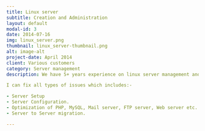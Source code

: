 ```yaml
---
title: Linux server
subtitle: Creation and Administration
layout: default
modal-id: 3
date: 2014-07-16
img: linux_server.png
thumbnail: linux_server-thumbnail.png
alt: image-alt
project-date: April 2014
client: Various customers
category: Server management
description: We have 5+ years experience on linux server management and am passionate about it. If you need to setup new application or fix an existing one, wait, don't go anywhere! You're at the perfect place. :) 

I can fix all types of issues which includes:- 

- Server Setup 
- Server Configuration. 
- Optimization of PHP, MySQL, Mail server, FTP server, Web server etc. 
- Server to Server migration.

---
```

